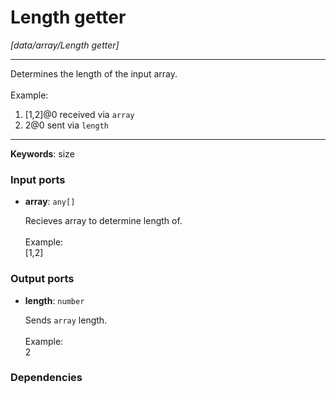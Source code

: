 # Length getter

_[data/array/Length getter]_

---

Determines the length of the input array.<br>
<br>
Example:<br>
1. [1,2]@0 received via `array`<br>
2. 2@0 sent via `length`<br>

---

__Keywords__: size

### Input ports

* __array__: ` any[] `


    Recieves array to determine length of.<br>
    <br>
    Example:<br>
    [1,2]<br>

### Output ports

* __length__: ` number `


    Sends `array` length.<br>
    <br>
    Example:<br>
    2<br>

### Dependencies




